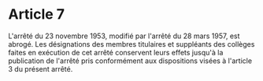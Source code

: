 # Article 7

L'arrêté du 23 novembre 1953, modifié par l'arrêté du 28 mars 1957, est abrogé. Les désignations des membres titulaires et suppléants des collèges faites en exécution de cet arrêté conservent leurs effets jusqu'à la publication de l'arrêté pris conformément aux dispositions visées à l'article 3 du présent arrêté.

